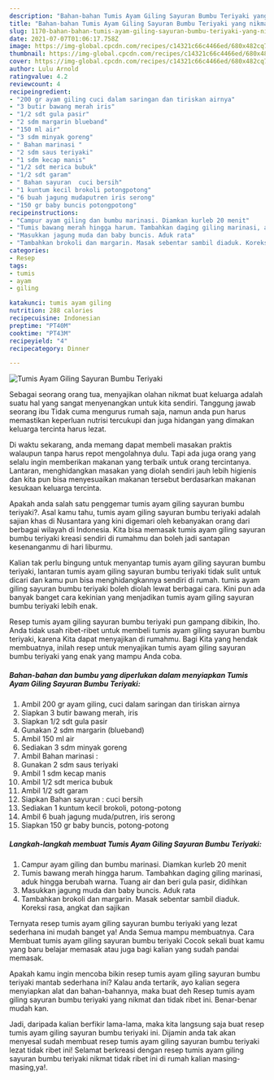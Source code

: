 ```yaml
---
description: "Bahan-bahan Tumis Ayam Giling Sayuran Bumbu Teriyaki yang nikmat Untuk Jualan"
title: "Bahan-bahan Tumis Ayam Giling Sayuran Bumbu Teriyaki yang nikmat Untuk Jualan"
slug: 1170-bahan-bahan-tumis-ayam-giling-sayuran-bumbu-teriyaki-yang-nikmat-untuk-jualan
date: 2021-07-07T01:06:17.758Z
image: https://img-global.cpcdn.com/recipes/c14321c66c4466ed/680x482cq70/tumis-ayam-giling-sayuran-bumbu-teriyaki-foto-resep-utama.jpg
thumbnail: https://img-global.cpcdn.com/recipes/c14321c66c4466ed/680x482cq70/tumis-ayam-giling-sayuran-bumbu-teriyaki-foto-resep-utama.jpg
cover: https://img-global.cpcdn.com/recipes/c14321c66c4466ed/680x482cq70/tumis-ayam-giling-sayuran-bumbu-teriyaki-foto-resep-utama.jpg
author: Lulu Arnold
ratingvalue: 4.2
reviewcount: 4
recipeingredient:
- "200 gr ayam giling cuci dalam saringan dan tiriskan airnya"
- "3 butir bawang merah iris"
- "1/2 sdt gula pasir"
- "2 sdm margarin blueband"
- "150 ml air"
- "3 sdm minyak goreng"
- " Bahan marinasi "
- "2 sdm saus teriyaki"
- "1 sdm kecap manis"
- "1/2 sdt merica bubuk"
- "1/2 sdt garam"
- " Bahan sayuran  cuci bersih"
- "1 kuntum kecil brokoli potongpotong"
- "6 buah jagung mudaputren iris serong"
- "150 gr baby buncis potongpotong"
recipeinstructions:
- "Campur ayam giling dan bumbu marinasi. Diamkan kurleb 20 menit"
- "Tumis bawang merah hingga harum. Tambahkan daging giling marinasi, aduk hingga berubah warna. Tuang air dan beri gula pasir, didihkan"
- "Masukkan jagung muda dan baby buncis. Aduk rata"
- "Tambahkan brokoli dan margarin. Masak sebentar sambil diaduk. Koreksi rasa, angkat dan sajikan"
categories:
- Resep
tags:
- tumis
- ayam
- giling

katakunci: tumis ayam giling 
nutrition: 288 calories
recipecuisine: Indonesian
preptime: "PT40M"
cooktime: "PT43M"
recipeyield: "4"
recipecategory: Dinner

---
```



![Tumis Ayam Giling Sayuran Bumbu Teriyaki](https://img-global.cpcdn.com/recipes/c14321c66c4466ed/680x482cq70/tumis-ayam-giling-sayuran-bumbu-teriyaki-foto-resep-utama.jpg)

Sebagai seorang orang tua, menyajikan olahan nikmat buat keluarga adalah suatu hal yang sangat menyenangkan untuk kita sendiri. Tanggung jawab seorang ibu Tidak cuma mengurus rumah saja, namun anda pun harus memastikan keperluan nutrisi tercukupi dan juga hidangan yang dimakan keluarga tercinta harus lezat.

Di waktu  sekarang, anda memang dapat membeli masakan praktis walaupun tanpa harus repot mengolahnya dulu. Tapi ada juga orang yang selalu ingin memberikan makanan yang terbaik untuk orang tercintanya. Lantaran, menghidangkan masakan yang diolah sendiri jauh lebih higienis dan kita pun bisa menyesuaikan makanan tersebut berdasarkan makanan kesukaan keluarga tercinta. 



Apakah anda salah satu penggemar tumis ayam giling sayuran bumbu teriyaki?. Asal kamu tahu, tumis ayam giling sayuran bumbu teriyaki adalah sajian khas di Nusantara yang kini digemari oleh kebanyakan orang dari berbagai wilayah di Indonesia. Kita bisa memasak tumis ayam giling sayuran bumbu teriyaki kreasi sendiri di rumahmu dan boleh jadi santapan kesenanganmu di hari liburmu.

Kalian tak perlu bingung untuk menyantap tumis ayam giling sayuran bumbu teriyaki, lantaran tumis ayam giling sayuran bumbu teriyaki tidak sulit untuk dicari dan kamu pun bisa menghidangkannya sendiri di rumah. tumis ayam giling sayuran bumbu teriyaki boleh diolah lewat berbagai cara. Kini pun ada banyak banget cara kekinian yang menjadikan tumis ayam giling sayuran bumbu teriyaki lebih enak.

Resep tumis ayam giling sayuran bumbu teriyaki pun gampang dibikin, lho. Anda tidak usah ribet-ribet untuk membeli tumis ayam giling sayuran bumbu teriyaki, karena Kita dapat menyajikan di rumahmu. Bagi Kita yang hendak membuatnya, inilah resep untuk menyajikan tumis ayam giling sayuran bumbu teriyaki yang enak yang mampu Anda coba.

<!--inarticleads1-->

##### Bahan-bahan dan bumbu yang diperlukan dalam menyiapkan Tumis Ayam Giling Sayuran Bumbu Teriyaki:

1. Ambil 200 gr ayam giling, cuci dalam saringan dan tiriskan airnya
1. Siapkan 3 butir bawang merah, iris
1. Siapkan 1/2 sdt gula pasir
1. Gunakan 2 sdm margarin (blueband)
1. Ambil 150 ml air
1. Sediakan 3 sdm minyak goreng
1. Ambil  Bahan marinasi :
1. Gunakan 2 sdm saus teriyaki
1. Ambil 1 sdm kecap manis
1. Ambil 1/2 sdt merica bubuk
1. Ambil 1/2 sdt garam
1. Siapkan  Bahan sayuran : cuci bersih
1. Sediakan 1 kuntum kecil brokoli, potong-potong
1. Ambil 6 buah jagung muda/putren, iris serong
1. Siapkan 150 gr baby buncis, potong-potong




<!--inarticleads2-->

##### Langkah-langkah membuat Tumis Ayam Giling Sayuran Bumbu Teriyaki:

1. Campur ayam giling dan bumbu marinasi. Diamkan kurleb 20 menit
1. Tumis bawang merah hingga harum. Tambahkan daging giling marinasi, aduk hingga berubah warna. Tuang air dan beri gula pasir, didihkan
1. Masukkan jagung muda dan baby buncis. Aduk rata
1. Tambahkan brokoli dan margarin. Masak sebentar sambil diaduk. Koreksi rasa, angkat dan sajikan




Ternyata resep tumis ayam giling sayuran bumbu teriyaki yang lezat sederhana ini mudah banget ya! Anda Semua mampu membuatnya. Cara Membuat tumis ayam giling sayuran bumbu teriyaki Cocok sekali buat kamu yang baru belajar memasak atau juga bagi kalian yang sudah pandai memasak.

Apakah kamu ingin mencoba bikin resep tumis ayam giling sayuran bumbu teriyaki mantab sederhana ini? Kalau anda tertarik, ayo kalian segera menyiapkan alat dan bahan-bahannya, maka buat deh Resep tumis ayam giling sayuran bumbu teriyaki yang nikmat dan tidak ribet ini. Benar-benar mudah kan. 

Jadi, daripada kalian berfikir lama-lama, maka kita langsung saja buat resep tumis ayam giling sayuran bumbu teriyaki ini. Dijamin anda tak akan menyesal sudah membuat resep tumis ayam giling sayuran bumbu teriyaki lezat tidak ribet ini! Selamat berkreasi dengan resep tumis ayam giling sayuran bumbu teriyaki nikmat tidak ribet ini di rumah kalian masing-masing,ya!.


